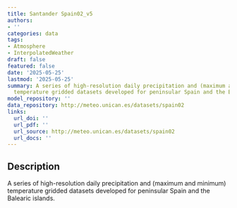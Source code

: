 ```yaml
---
title: Santander Spain02_v5
authors:
- ''
categories: data
tags:
- Atmosphere
- InterpolatedWeather
draft: false
featured: false
date: '2025-05-25'
lastmod: '2025-05-25'
summary: A series of high-resolution daily precipitation and (maximum and minimum)
  temperature gridded datasets developed for peninsular Spain and the Balearic islands.
model_repository: ''
data_repository: http://meteo.unican.es/datasets/spain02
links:
  url_doi: ''
  url_pdf: ''
  url_source: http://meteo.unican.es/datasets/spain02
  url_docs: ''
---
```


## Description

A series of high-resolution daily precipitation and (maximum and minimum) temperature gridded datasets developed for peninsular Spain and the Balearic islands.

